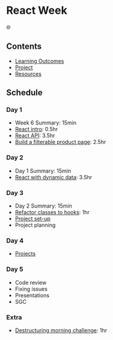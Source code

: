 # React Week

🌐

## Contents

- [Learning Outcomes](./learning-outcomes.md)
- [Project](./project.md)
- [Resources](./resources)

## Schedule

### Day 1
 
- Week 6 Summary: 15min
- [React intro](https://hackmd.io/@fac/Syia7nKKI#): 0.5hr
- [React API](https://github.com/oliverjam/learn-react): 3.5hr
- [Build a filterable product page](https://github.com/oliverjam/react-food-workshop): 2.5hr 

### Day 2

- Day 1 Summary: 15min
- [React with dynamic data](https://github.com/WebAhead/react-dynamic-data-workshop): 3.5hr

### Day 3

- Day 2 Summary: 15min
- [Refactor classes to hooks](https://github.com/oliverjam/react-refactor-class-hooks): 1hr
- [Project set-up](./project.md)  
- Project planning

### Day 4

- [Projects](./project.md)

### Day 5

- Code review  
- Fixing issues
- Presentations
- SGC


### Extra

- [Destructuring morning challenge](https://github.com/oliverjam/learn-destructuring): 1hr

